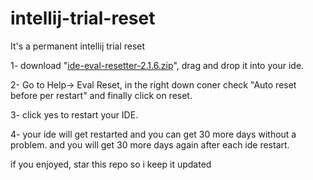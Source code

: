 # intellij-trial-reset
It's a permanent intellij trial reset

1- download "[ide-eval-resetter-2.1.6.zip](https://github.com/30iahkolLaw/intellij-trial-reset/raw/main/ide-eval-resetter-2.1.6.zip)", drag and drop it into your ide.

2- Go to Help-> Eval Reset, in the right down coner check "Auto reset before per restart" and finally click on reset.

3- click yes to restart your IDE.

4- your ide will get restarted and you can get 30 more days without a problem. and you will get 30 more days again after each ide restart.


if you enjoyed, star this repo so i keep it updated
